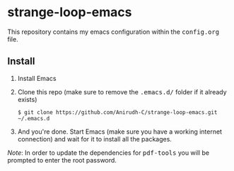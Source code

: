 # strange-loop-emacs
This repository contains my emacs configuration within the <kbd>config.org</kbd> file.

## Install
1. Install Emacs
2. Clone this repo (make sure to remove the <kbd>.emacs.d/</kbd> folder if it already exists)

   ``` shell
   $ git clone https://github.com/Anirudh-C/strange-loop-emacs.git ~/.emacs.d
   ```
3. And you're done. Start Emacs (make sure you have a working internet connection) and wait for it to install all the packages.

*Note*: In order to update the dependencies for <kbd>pdf-tools</kbd> you will be prompted to enter the root password.
